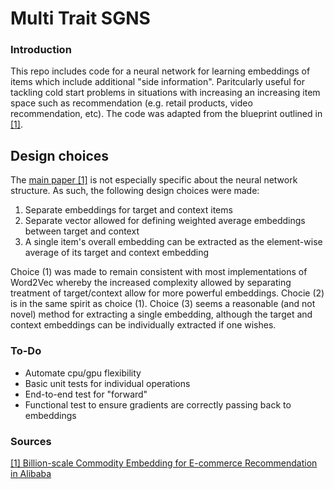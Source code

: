 # Multi Trait SGNS

### Introduction

This repo includes code for a neural network for learning embeddings of items which include additional "side information". Paritcularly useful for tackling cold start problems in situations with increasing an increasing item space such as recommendation (e.g. retail products, video recommendation, etc). The code was adapted from the blueprint outlined in [[1]](#source-1). 

## Design choices

The [main paper [1]](#source-1) is not especially specific about the neural network structure. As such, the following design choices were made:

1. Separate embeddings for target and context items
2. Separate vector allowed for defining weighted average embeddings between target and context
3. A single item's overall embedding can be extracted as the element-wise average of its target and context embedding

Choice (1) was made to remain consistent with most implementations of Word2Vec whereby the increased complexity allowed by separating treatment of target/context allow for more powerful embeddings. Chocie (2) is in the same spirit as choice (1). Choice (3) seems a reasonable (and not novel) method for extracting a single embedding, although the target and context embeddings can be individually extracted if one wishes.

### To-Do
* Automate cpu/gpu flexibility
* Basic unit tests for individual operations
* End-to-end test for "forward"
* Functional test to ensure gradients are correctly passing back to embeddings

### Sources

<a name="source-1">[[1] Billion-scale Commodity Embedding for E-commerce Recommendation in Alibaba](https://arxiv.org/abs/1803.02349)</a>
